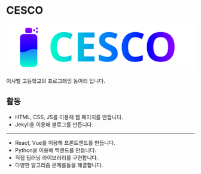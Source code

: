 # CESCO

![CESCO](../CESCO_LONG.svg)

이사벨 고등학교의 프로그래밍 동아리 입니다.

## 활동

- HTML, CSS, JS를 이용해 웹 페이지를 만듭니다.
- Jekyll을 이용해 블로그를 만듭니다.

---

- React, Vue를 이용해 프론트엔드를 만듭니다.
- Python을 이용해 백엔드를 만듭니다.
- 직접 딥러닝 라이브러리를 구현합니다.
- 다양한 알고리즘 문제를들을 해결합니다.
